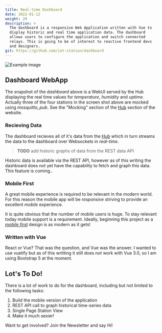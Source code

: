 ```yaml
---
title: Real-time Dashboard
date: 2022-01-12
weight: 20
description: >
  The dashboard is a responsive Web Application written with Vue to
  display historic and real time application data. The dashboard
  allows users to configure the application and switch connected
  relays. This is going to be of interest to reactive frontend devs
  and designers.
git: https://github.com/iot-station/dashboard
---
```


![Example image](/img/dashboard.png)

## Dashboard WebApp

The snapshot of the _dashboard_ above is a WebUI served by the Hub
displaying the real time values for _temperature_, _humidity_ and
_uptime_. Actually three of the four stations in the screen shot above
are mocked using _mosquitto_pub_. See the "Mocking" section of
the [Hub](/iot-project/hub) section of the website.

### Recieving Data

The dashboard recieves all of it's data from the
[Hub](/iot-project/hub) which in turn streams the data to the
dashboard over Websockets in _real-time_.

> **TODO** add historic graphs of data from the REST data API

Historic data is available via the REST API, however as of this
writing the dashboard does not yet have the capability to fetch
and graph this data. This feature is coming..

### Mobile First

A great mobile experience is required to be relevant in the modern
world. For this reason the mobile app will be _responsive_ striving to
provide an excellent _mobile_ experience.

It is quite obvious that the number of _mobile users_ is huge. To stay
relevant today mobile support is a requirement. Ideally, beginning
this project as a 
[_mobile first_](https://www.uxpin.com/studio/blog/a-hands-on-guide-to-mobile-first-design/)
design is as modern as it gets!

### Written with Vue

React or Vue? That was the question, and Vue was the answer. I wanted
to use vuetify but as of this writting it still does not work with Vue
3.0, so I am using Bootstrap 5 at the moment.

## Lot's To Do!

There is a lot of work to do for the dashboard, including but not
limited to the following tasks:

1. Build the mobile version of the application
2. REST API call to graph historical time-series data
4. Single Page Station View
3. Make it much sexier!

Want to get involved? Join the Newsletter and say Hi! 

